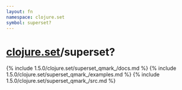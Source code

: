 ```yaml
---
layout: fn
namespace: clojure.set
symbol: superset?
---
```


# [clojure.set](../)/superset?

{% include 1.5.0/clojure.set/superset_qmark_/docs.md %}
{% include 1.5.0/clojure.set/superset_qmark_/examples.md %}
{% include 1.5.0/clojure.set/superset_qmark_/src.md %}

